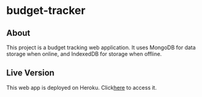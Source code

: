 # budget-tracker

## About
This project is a budget tracking web application. It uses MongoDB for data storage when online, and IndexedDB for storage when offline.

## Live Version
This web app is deployed on Heroku. Click[here](https://shielded-escarpment-73856.herokuapp.com/) to access it.